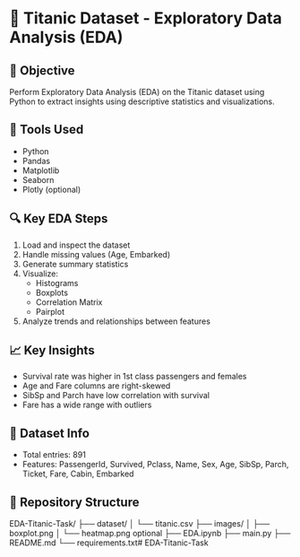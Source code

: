 # 🚢 Titanic Dataset - Exploratory Data Analysis (EDA)

## 📌 Objective
Perform Exploratory Data Analysis (EDA) on the Titanic dataset using Python to extract insights using descriptive statistics and visualizations.

## 🧰 Tools Used
- Python
- Pandas
- Matplotlib
- Seaborn
- Plotly (optional)

## 🔍 Key EDA Steps
1. Load and inspect the dataset
2. Handle missing values (Age, Embarked)
3. Generate summary statistics
4. Visualize:
   - Histograms
   - Boxplots
   - Correlation Matrix
   - Pairplot
5. Analyze trends and relationships between features

## 📈 Key Insights
- Survival rate was higher in 1st class passengers and females
- Age and Fare columns are right-skewed
- SibSp and Parch have low correlation with survival
- Fare has a wide range with outliers

## 🧪 Dataset Info
- Total entries: 891
- Features: PassengerId, Survived, Pclass, Name, Sex, Age, SibSp, Parch, Ticket, Fare, Cabin, Embarked

## 📁 Repository Structure
EDA-Titanic-Task/
├── dataset/
│ └── titanic.csv
├── images/
│ ├── boxplot.png
│ └── heatmap.png  optional 
├── EDA.ipynb
├── main.py
├── README.md
└── requirements.txt#   E D A - T i t a n i c - T a s k  
 